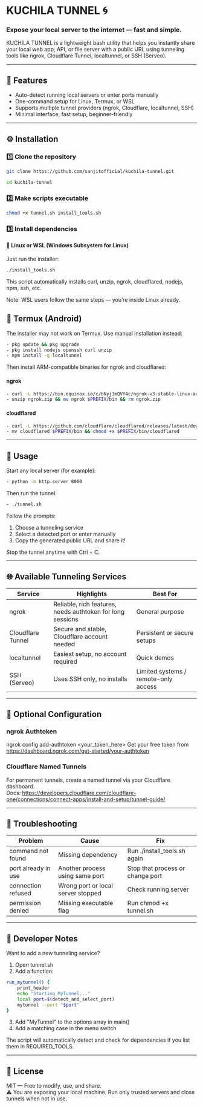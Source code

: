 # KUCHILA TUNNEL 🌀  
### Expose your local server to the internet — fast and simple.

KUCHILA TUNNEL is a lightweight bash utility that helps you instantly share your local web app, API, or file server with a public URL using tunneling tools like ngrok, Cloudflare Tunnel, localtunnel, or SSH (Serveo).

---

## 🧩 Features
- Auto-detect running local servers or enter ports manually  
- One-command setup for Linux, Termux, or WSL  
- Supports multiple tunnel providers (ngrok, Cloudflare, localtunnel, SSH)  
- Minimal interface, fast setup, beginner-friendly  

---

## ⚙️ Installation

### 1️⃣ Clone the repository
```sh
git clone https://github.com/sanjitofficial/kuchila-tunnel.git
```
```sh
cd kuchila-tunnel
```
### 2️⃣ Make scripts executable
```sh
chmod +x tunnel.sh install_tools.sh
```

### 3️⃣ Install dependencies

#### 🐧 Linux or WSL (Windows Subsystem for Linux)
Just run the installer:
```sh
./install_tools.sh
```
This script automatically installs curl, unzip, ngrok, cloudflared, nodejs, npm, ssh, etc.

Note: WSL users follow the same steps — you’re inside Linux already.

## 📱 Termux (Android)
The installer may not work on Termux. Use manual installation instead:
```sh
- pkg update && pkg upgrade
- pkg install nodejs openssh curl unzip
- npm install -g localtunnel
```
Then install ARM-compatible binaries for ngrok and cloudflared:
#### ngrok
```sh
- curl -L https://bin.equinox.io/c/bNyj1mQVY4c/ngrok-v3-stable-linux-arm64.zip -o ngrok.zip
- unzip ngrok.zip && mv ngrok $PREFIX/bin && rm ngrok.zip
```
#### cloudflared
```sh
- curl -L https://github.com/cloudflare/cloudflared/releases/latest/download/cloudflared-linux-arm64 -o cloudflared
- mv cloudflared $PREFIX/bin && chmod +x $PREFIX/bin/cloudflared
```
---

## 🚀 Usage
Start any local server (for example):
```sh
- python -m http.server 8000
```
Then run the tunnel:
```sh
- ./tunnel.sh
```

Follow the prompts:
1. Choose a tunneling service  
2. Select a detected port or enter manually  
3. Copy the generated public URL and share it!  

Stop the tunnel anytime with Ctrl + C.

---

## 🌐 Available Tunneling Services

| Service | Highlights | Best For |
|----------|-------------|----------|
| ngrok | Reliable, rich features, needs authtoken for long sessions | General purpose |
| Cloudflare Tunnel | Secure and stable, Cloudflare account needed | Persistent or secure setups |
| localtunnel | Easiest setup, no account required | Quick demos |
| SSH (Serveo) | Uses SSH only, no installs | Limited systems / remote-only access |

---

## 🔑 Optional Configuration

### ngrok Authtoken
ngrok config add-authtoken <your_token_here>
Get your free token from https://dashboard.ngrok.com/get-started/your-authtoken

### Cloudflare Named Tunnels
For permanent tunnels, create a named tunnel via your Cloudflare dashboard.  
Docs: https://developers.cloudflare.com/cloudflare-one/connections/connect-apps/install-and-setup/tunnel-guide/

---

## 🧠 Troubleshooting

| Problem | Cause | Fix |
|----------|--------|-----|
| command not found | Missing dependency | Run ./install_tools.sh again |
| port already in use | Another process using same port | Stop that process or change port |
| connection refused | Wrong port or local server stopped | Check running server |
| permission denied | Missing executable flag | Run chmod +x tunnel.sh |

---

## 🧰 Developer Notes

Want to add a new tunneling service?

1. Open tunnel.sh  
2. Add a function:
```sh
run_mytunnel() {
    print_header
    echo "Starting MyTunnel..."
    local port=$(detect_and_select_port)
    mytunnel --port "$port"
}
```
3. Add "MyTunnel" to the options array in main()  
4. Add a matching case in the menu switch

The script will automatically detect and check for dependencies if you list them in REQUIRED_TOOLS.

---

## 🪪 License
MIT — Free to modify, use, and share.  
⚠️ You are exposing your local machine. Run only trusted servers and close tunnels when not in use.
